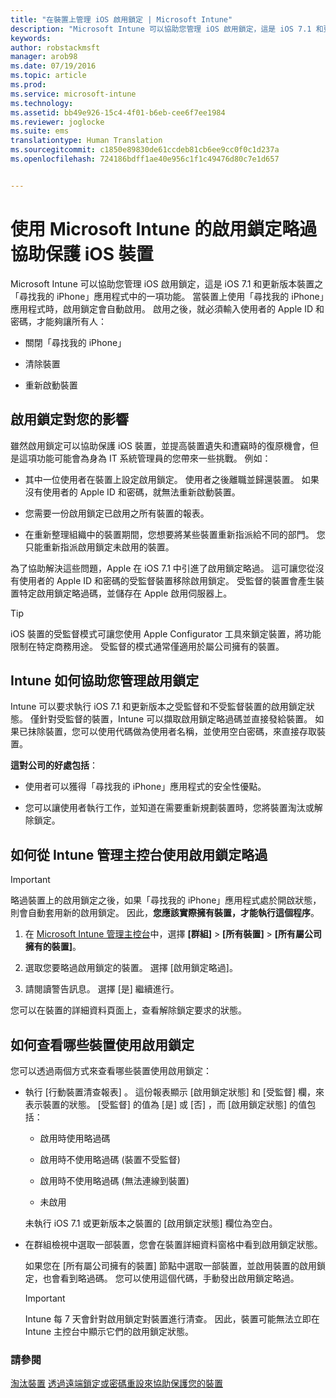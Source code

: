 ```yaml
---
title: "在裝置上管理 iOS 啟用鎖定 | Microsoft Intune"
description: "Microsoft Intune 可以協助您管理 iOS 啟用鎖定，這是 iOS 7.1 和更新版本裝置之「尋找我的 iPhone」應用程式中的一項功能。"
keywords: 
author: robstackmsft
manager: arob98
ms.date: 07/19/2016
ms.topic: article
ms.prod: 
ms.service: microsoft-intune
ms.technology: 
ms.assetid: bb49e926-15c4-4f01-b6eb-cee6f7ee1984
ms.reviewer: joglocke
ms.suite: ems
translationtype: Human Translation
ms.sourcegitcommit: c1850e89830de61ccdeb81cb6ee9cc0f0c1d237a
ms.openlocfilehash: 724186bdff1ae40e956c1f1c49476d80c7e1d657


---
```


# 使用 Microsoft Intune 的啟用鎖定略過協助保護 iOS 裝置
Microsoft Intune 可以協助您管理 iOS 啟用鎖定，這是 iOS 7.1 和更新版本裝置之「尋找我的 iPhone」應用程式中的一項功能。 當裝置上使用「尋找我的 iPhone」應用程式時，啟用鎖定會自動啟用。 啟用之後，就必須輸入使用者的 Apple ID 和密碼，才能夠讓所有人：

-   關閉「尋找我的 iPhone」

-   清除裝置

-   重新啟動裝置

## 啟用鎖定對您的影響
雖然啟用鎖定可以協助保護 iOS 裝置，並提高裝置遺失和遭竊時的復原機會，但是這項功能可能會為身為 IT 系統管理員的您帶來一些挑戰。 例如：

-   其中一位使用者在裝置上設定啟用鎖定。 使用者之後離職並歸還裝置。 如果沒有使用者的 Apple ID 和密碼，就無法重新啟動裝置。

-   您需要一份啟用鎖定已啟用之所有裝置的報表。

-   在重新整理組織中的裝置期間，您想要將某些裝置重新指派給不同的部門。 您只能重新指派啟用鎖定未啟用的裝置。

為了協助解決這些問題，Apple 在 iOS 7.1 中引進了啟用鎖定略過。 這可讓您從沒有使用者的 Apple ID 和密碼的受監督裝置移除啟用鎖定。 受監督的裝置會產生裝置特定啟用鎖定略過碼，並儲存在 Apple 啟用伺服器上。

> [!TIP]
> iOS 裝置的受監督模式可讓您使用 Apple Configurator 工具來鎖定裝置，將功能限制在特定商務用途。 受監督的模式通常僅適用於屬公司擁有的裝置。

## Intune 如何協助您管理啟用鎖定
Intune 可以要求執行 iOS 7.1 和更新版本之受監督和不受監督裝置的啟用鎖定狀態。 僅針對受監督的裝置，Intune 可以擷取啟用鎖定略過碼並直接發給裝置。 如果已抹除裝置，您可以使用代碼做為使用者名稱，並使用空白密碼，來直接存取裝置。

**這對公司的好處包括**：

-   使用者可以獲得「尋找我的 iPhone」應用程式的安全性優點。

-   您可以讓使用者執行工作，並知道在需要重新規劃裝置時，您將裝置淘汰或解除鎖定。

## 如何從 Intune 管理主控台使用啟用鎖定略過
> [!IMPORTANT]
> 略過裝置上的啟用鎖定之後，如果「尋找我的 iPhone」應用程式處於開啟狀態，則會自動套用新的啟用鎖定。 因此，**您應該實際擁有裝置，才能執行這個程序**。

1.  在 [Microsoft Intune 管理主控台](https://manage.microsoft.com)中，選擇 **[群組]** &gt; **[所有裝置]** &gt; **[所有屬公司擁有的裝置]**。

2.  選取您要略過啟用鎖定的裝置。 選擇 [啟用鎖定略過]。

3.  請閱讀警告訊息。 選擇 [是] 繼續進行。

您可以在裝置的詳細資料頁面上，查看解除鎖定要求的狀態。

## 如何查看哪些裝置使用啟用鎖定
您可以透過兩個方式來查看哪些裝置使用啟用鎖定：

-   執行 [行動裝置清查報表] 。 這份報表顯示 [啟用鎖定狀態]  和 [受監督]  欄，來表示裝置的狀態。 [受監督]  的值為 [是]  或 [否] ，而 [啟用鎖定狀態]  的值包括：

    -   啟用時使用略過碼

    -   啟用時不使用略過碼 (裝置不受監督)

    -   啟用時不使用略過碼 (無法連線到裝置)

    -   未啟用

    未執行 iOS 7.1 或更新版本之裝置的 [啟用鎖定狀態]  欄位為空白。

-   在群組檢視中選取一部裝置，您會在裝置詳細資料窗格中看到啟用鎖定狀態。

    如果您在 [所有屬公司擁有的裝置] 節點中選取一部裝置，並啟用裝置的啟用鎖定，也會看到略過碼。 您可以使用這個代碼，手動發出啟用鎖定略過。

    > [!IMPORTANT]
    >Intune 每 7 天會針對啟用鎖定對裝置進行清查。 因此，裝置可能無法立即在 Intune 主控台中顯示它們的啟用鎖定狀態。


### 請參閱
[淘汰裝置](retire-devices-from-microsoft-intune-management.md)
[透過遠端鎖定或密碼重設來協助保護您的裝置](use-remote-lock-and-passcode-reset-in-microsoft-intune.md)



<!--HONumber=Jul16_HO3-->


